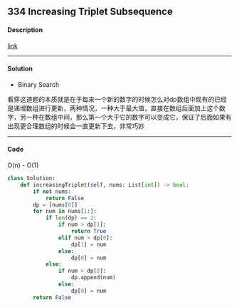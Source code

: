 ## 334 Increasing Triplet Subsequence

#### Description

[link](https://leetcode.com/problems/increasing-triplet-subsequence/)

---

#### Solution

- Binary Search

看穿这道题的本质就是在于每来一个新的数字的时候怎么对dp数组中现有的已经是递增数组进行更新，两种情况，一种大于最大值，直接在数组后面加上这个数字，另一种在数组中间，那么第一个大于它的数字可以变成它，保证了后面如果有出现更合理数组的时候会一直更新下去，非常巧妙

---

#### Code

O(n) - O(1)

```python
class Solution:
    def increasingTriplet(self, nums: List[int]) -> bool:
        if not nums:
            return False
        dp = [nums[0]]
        for num in nums[1:]:
            if len(dp) == 2:
                if num > dp[1]:
                    return True
                elif num > dp[0]:
                    dp[1] = num
                else:
                    dp[0] = num
            else:
                if num > dp[0]:
                    dp.append(num)
                else:
                    dp[0] = num
        return False
```
